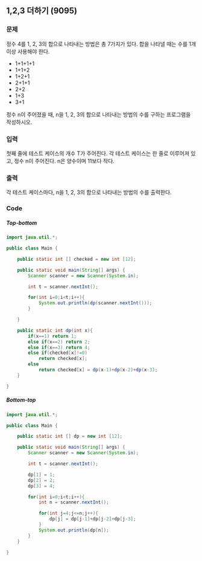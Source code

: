 ## 1,2,3 더하기 (9095)

### 문제

정수 4를 1, 2, 3의 합으로 나타내는 방법은 총 7가지가 있다. 합을 나타낼 때는 수를 1개 이상 사용해야 한다.

- 1+1+1+1
- 1+1+2
- 1+2+1
- 2+1+1
- 2+2
- 1+3
- 3+1

정수 n이 주어졌을 때, n을 1, 2, 3의 합으로 나타내는 방법의 수를 구하는 프로그램을 작성하시오.



### 입력

첫째 줄에 테스트 케이스의 개수 T가 주어진다. 각 테스트 케이스는 한 줄로 이루어져 있고, 정수 n이 주어진다. n은 양수이며 11보다 작다.



### 출력

각 테스트 케이스마다, n을 1, 2, 3의 합으로 나타내는 방법의 수를 출력한다.



### Code

##### Top-bottom

```java
import java.util.*;

public class Main {

    public static int [] checked = new int [12];

    public static void main(String[] args) {
        Scanner scanner = new Scanner(System.in);

        int t = scanner.nextInt();

        for(int i=0;i<t;i++){
            System.out.println(dp(scanner.nextInt()));
        }

    }

    public static int dp(int x){
        if(x==1) return 1;
        else if(x==2) return 2;
        else if(x==3) return 4;
        else if(checked[x]!=0)
            return checked[x];
        else
            return checked[x] = dp(x-1)+dp(x-2)+dp(x-3);
    }

}
```



##### Bottom-top

```java
import java.util.*;

public class Main {

    public static int [] dp = new int [12];

    public static void main(String[] args) {
        Scanner scanner = new Scanner(System.in);

        int t = scanner.nextInt();

        dp[1] = 1;
        dp[2] = 2;
        dp[3] = 4;

        for(int i=0;i<t;i++){
            int n = scanner.nextInt();

            for(int j=4;j<=n;j++){
                dp[j] = dp[j-1]+dp[j-2]+dp[j-3];
            }
            System.out.println(dp[n]);
        }
    }

}

```




